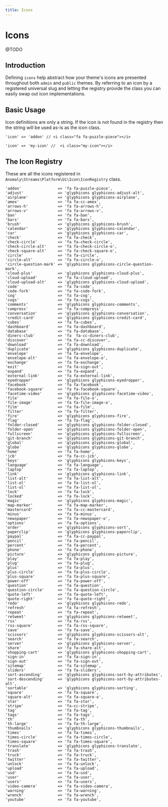 ```yaml
---
title: Icons
---
```


# Icons

<div class="documentation__toc"></div>

@TODO

## Introduction

Defining `icons` help abstract how your theme's icons are presented throughout both `admin` and `public` themes. By referring to an icon by a registered universal slug and letting the registry provide the class you can easily swap out icon implementations.

## Basic Usage

Icon definitions are only a string. If the icon is not found in the registry then the string will be used as-is as the icon class.

    'icon' => 'addon' // <i class="fa fa-puzzle-piece"></i>

    'icon' => 'my-icon' //  <i class="my-icon"></i>

## The Icon Registry

These are all the icons registered in `Anomaly\Streams\Platform\Ui\Icon\IconRegistry` class.

    'addon'                => 'fa fa-puzzle-piece',
    'adjust'               => 'glyphicons glyphicons-adjust-alt',
    'airplane'             => 'glyphicons glyphicons-airplane',
    'amex'                 => 'fa fa-cc-amex',
    'arrows-h'             => 'fa fa-arrows-h',
    'arrows-v'             => 'fa fa-arrows-v',
    'ban'                  => 'fa fa-ban',
    'bars'                 => 'fa fa-bars',
    'brush'                => 'glyphicons glyphicons-brush',
    'calendar'             => 'glyphicons glyphicons-calendar',
    'car'                  => 'glyphicons glyphicons-car',
    'check'                => 'fa fa-check',
    'check-circle'         => 'fa fa-check-circle',
    'check-circle-alt'     => 'fa fa-check-circle-o',
    'check-square-alt'     => 'fa fa-check-square-o',
    'circle'               => 'fa fa-circle',
    'circle-alt'           => 'fa fa-circle-o',
    'circle-question-mark' => 'glyphicons glyphicons-circle-question-mark',
    'cloud-plus'           => 'glyphicons glyphicons-cloud-plus',
    'cloud-upload'         => 'fa fa-cloud-upload',
    'cloud-upload-alt'     => 'glyphicons glyphicons-cloud-upload',
    'code'                 => 'fa fa-code',
    'code-fork'            => 'fa fa-code-fork',
    'cog'                  => 'fa fa-cog',
    'cogs'                 => 'fa fa-cogs',
    'comments'             => 'glyphicons glyphicons-comments',
    'compress'             => 'fa fa-compress',
    'conversation'         => 'glyphicons glyphicons-conversation',
    'credit-card'          => 'glyphicons glyphicons-credit-card',
    'cubes'                => 'fa fa-cubes',
    'dashboard'            => 'fa fa-dashboard',
    'database'             => 'fa fa-database',
    'diners-club'          => 'fa  fa-cc-diners-club',
    'discover'             => 'fa fa-cc-discover',
    'download'             => 'fa fa-download',
    'duplicate'            => 'glyphicons glyphicons-duplicate',
    'envelope'             => 'fa fa-envelope',
    'envelope-alt'         => 'fa fa-envelope-o',
    'exchange'             => 'fa fa-exchange',
    'exit'                 => 'fa fa-sign-out',
    'expand'               => 'fa fa-expand',
    'external-link'        => 'fa fa-external-link',
    'eyedropper'           => 'glyphicons glyphicons-eyedropper',
    'facebook'             => 'fa fa-facebook',
    'facebook-square'      => 'fa fa-facebook-square',
    'facetime-video'       => 'glyphicons glyphicons-facetime-video',
    'file'                 => 'fa fa-file-o',
    'file-image'           => 'fa fa-file-image-o',
    'film'                 => 'fa fa-film',
    'filter'               => 'fa fa-filter',
    'fire'                 => 'glyphicons glyphicons-fire',
    'flag'                 => 'fa fa-flag',
    'folder-closed'        => 'glyphicons glyphicons-folder-closed',
    'folder-open'          => 'glyphicons glyphicons-folder-open',
    'fullscreen'           => 'glyphicons glyphicons-fullscreen',
    'git-branch'           => 'glyphicons glyphicons-git-branch',
    'global'               => 'glyphicons glyphicons-global',
    'globe'                => 'glyphicons glyphicons-globe',
    'home'                 => 'fa fa-home',
    'jcb'                  => 'fa fa-cc-jcb',
    'keys'                 => 'glyphicons glyphicons-keys',
    'language'             => 'fa fa-language',
    'laptop'               => 'fa fa-laptop',
    'link'                 => 'glyphicons glyphicons-link',
    'list-alt'             => 'fa fa-list-alt',
    'list-ol'              => 'fa fa-list-ol',
    'list-ul'              => 'fa fa-list-ul',
    'lock'                 => 'fa fa-lock',
    'locked'               => 'fa fa-lock',
    'magic'                => 'glyphicons glyphicons-magic',
    'map-marker'           => 'fa fa-map-marker',
    'mastercard'           => 'fa fa-cc-mastercard',
    'minus'                => 'fa fa-minus',
    'newspaper'            => 'fa fa-newspaper-o',
    'options'              => 'fa fa-options',
    'order'                => 'glyphicons glyphicons-sort',
    'paperclip'            => 'glyphicons glyphicons-paperclip',
    'paypal'               => 'fa fa-cc-paypal',
    'pencil'               => 'fa fa-pencil',
    'percent'              => 'fa fa-percent',
    'phone'                => 'fa fa-phone',
    'picture'              => 'glyphicons glyphicons-picture',
    'play'                 => 'fa fa-play',
    'plug'                 => 'fa fa-plug',
    'plus'                 => 'fa fa-plus',
    'plus-circle'          => 'fa fa-plus-circle',
    'plus-square'          => 'fa fa-plus-square',
    'power-off'            => 'fa fa-power-off',
    'question'             => 'fa fa-question',
    'question-circle'      => 'fa fa-question-circle',
    'quote-left'           => 'fa fa-quote-left',
    'quote-right'          => 'fa fa-quote-right',
    'redo'                 => 'glyphicons glyphicons-redo',
    'refresh'              => 'fa fa-refresh',
    'repeat'               => 'fa fa-repeat',
    'retweet'              => 'glyphicons glyphicons-retweet',
    'rss'                  => 'fa fa-rss',
    'rss-square'           => 'fa fa-rss-square',
    'save'                 => 'fa fa-save',
    'scissors'             => 'glyphicons glyphicons-scissors-alt',
    'search'               => 'fa fa-search',
    'server'               => 'glyphicons glyphicons-server',
    'share'                => 'fa fa-share-alt',
    'shopping-cart'        => 'glyphicons glyphicons-shopping-cart',
    'sign-in'              => 'fa fa-sign-in',
    'sign-out'             => 'fa fa-sign-out',
    'sitemap'              => 'fa fa-sitemap',
    'sliders'              => 'fa fa-sliders',
    'sort-ascending'       => 'glyphicons glyphicons-sort-by-attributes',
    'sort-descending'      => 'glyphicons glyphicons-sort-by-attributes-alt',
    'sortable'             => 'glyphicons glyphicons-sorting',
    'square'               => 'fa fa-square',
    'square-alt'           => 'fa fa-square-o',
    'star'                 => 'fa fa-star',
    'stripe'               => 'fa-cc-stripe',
    'tag'                  => 'fa fa-tag',
    'tags'                 => 'fa fa-tags',
    'th'                   => 'fa fa-th',
    'th-large'             => 'fa fa-th-large',
    'thumbnails'           => 'glyphicons glyphicons-thumbnails',
    'times'                => 'fa fa-times',
    'times-circle'         => 'fa fa-times-circle',
    'times-square'         => 'fa fa-times-square',
    'translate'            => 'glyphicons glyphicons-translate',
    'trash'                => 'fa fa-trash',
    'truck'                => 'fa fa-truck',
    'twitter'              => 'fa fa-twitter',
    'unlock'               => 'fa fa-unlock',
    'upload'               => 'fa fa-upload',
    'usd'                  => 'fa fa-usd',
    'user'                 => 'fa fa-user',
    'users'                => 'fa fa-users',
    'video-camera'         => 'fa fa-video-camera',
    'warning'              => 'fa fa-warning',
    'wrench'               => 'fa fa-wrench',
    'youtube'              => 'fa fa-youtube',
